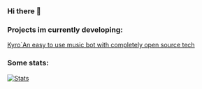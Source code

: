 ### Hi there 👋

### Projects im currently developing:
[Kyro`An easy to use music bot with completely open source tech](https://github.com/brys0/Kyro)

### Some stats:
[![Stats](https://github-readme-stats.vercel.app/api?username=brys0)](https://github.com/brys0/github-readme-stats)

